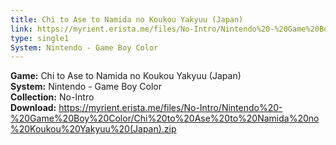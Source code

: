 ```yaml
---
title: Chi to Ase to Namida no Koukou Yakyuu (Japan)
link: https://myrient.erista.me/files/No-Intro/Nintendo%20-%20Game%20Boy%20Color/Chi%20to%20Ase%20to%20Namida%20no%20Koukou%20Yakyuu%20(Japan).zip
type: single1
System: Nintendo - Game Boy Color
---
```

<b>Game:</b> Chi to Ase to Namida no Koukou Yakyuu (Japan)<br>
<b>System:</b> Nintendo - Game Boy Color<br>
<b>Collection:</b> No-Intro<br>
<b>Download:</b> https://myrient.erista.me/files/No-Intro/Nintendo%20-%20Game%20Boy%20Color/Chi%20to%20Ase%20to%20Namida%20no%20Koukou%20Yakyuu%20(Japan).zip